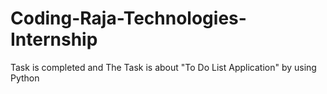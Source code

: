 # Coding-Raja-Technologies-Internship
Task is completed and The Task is about "To Do List Application" by using Python
